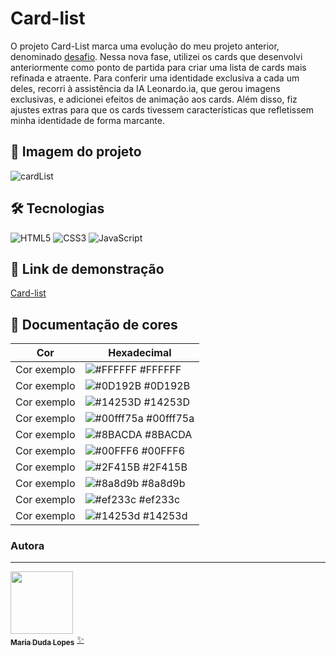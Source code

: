 # Card-list
O projeto Card-List marca uma evolução do meu projeto anterior, denominado [desafio](https://github.com/mariabernardes23/desafio.git). Nessa nova fase, utilizei os cards que desenvolvi anteriormente como ponto de partida para criar uma lista de cards mais refinada e atraente. Para conferir uma identidade exclusiva a cada um deles, recorri à assistência da IA Leonardo.ia, que gerou imagens exclusivas, e adicionei efeitos de animação aos cards. Além disso, fiz ajustes extras para que os cards tivessem características que refletissem minha identidade de forma marcante.

## 📸 Imagem do projeto

![cardList](https://github.com/mariabernardes23/card-list/assets/99373514/b54e2a22-fbf9-47b1-89af-cec3566a0786)

## 🛠 Tecnologias

![HTML5](https://img.shields.io/badge/HTML5-000?style=for-the-badge&logo=html5)
![CSS3](https://img.shields.io/badge/CSS3-000?style=for-the-badge&logo=css3&logoColor=264CE4)
![JavaScript](https://img.shields.io/badge/JavaScript-000?style=for-the-badge&logo=javascript)

## 🔗 Link de demonstração
<a href=" https://mariabernardes23.github.io/card-list/">Card-list</a>

## 🎨 Documentação de cores

| Cor               | Hexadecimal                                                |
| ----------------- | ---------------------------------------------------------------- |
| Cor exemplo       | ![#FFFFFF](https://via.placeholder.com/10/FFFFFF?text=+) #FFFFFF |
| Cor exemplo       | ![#0D192B](https://via.placeholder.com/10/0D192B?text=+) #0D192B |
| Cor exemplo       | ![#14253D](https://via.placeholder.com/10/4253D?text=+)  #14253D |
| Cor exemplo       | ![#00fff75a](https://via.placeholder.com/10/FFB703?text=+) #00fff75a |
| Cor exemplo       | ![#8BACDA](https://via.placeholder.com/10/#BACDA?text=+) #8BACDA |
| Cor exemplo       | ![#00FFF6](https://via.placeholder.com/10/00FFF6?text=+) #00FFF6 |
| Cor exemplo       | ![#2F415B](https://via.placeholder.com/10/023047?text=+) #2F415B |
| Cor exemplo       | ![#8a8d9b](https://via.placeholder.com/10/8a8d9b?text=+) #8a8d9b |
| Cor exemplo       | ![#ef233c](https://via.placeholder.com/10/ef233c?text=+) #ef233c |
| Cor exemplo       | ![#14253d](https://via.placeholder.com/10/14253d?text=+) #14253d |


### Autora
---
<a href="www.linkedin.com/in/maria-eduarda-bernardes-lopes-0053a7231">
 <img style="border-radius: 50"; src="https://media.licdn.com/dms/image/C4E03AQGEx_EWAGbBCg/profile-displayphoto-shrink_800_800/0/1649215146157?e=1700092800&v=beta&t=epilAhOL4FyGHmo1RMIWjNQV878dZdWyxe2NCLtYoAk" width="100px;" alt=""/>
<br />
 <sub><b>Maria Duda Lopes</b></sub></a> <a href="www.linkedin.com/in/maria-eduarda-bernardes-lopes-0053a7231" title="star">✨</a>
